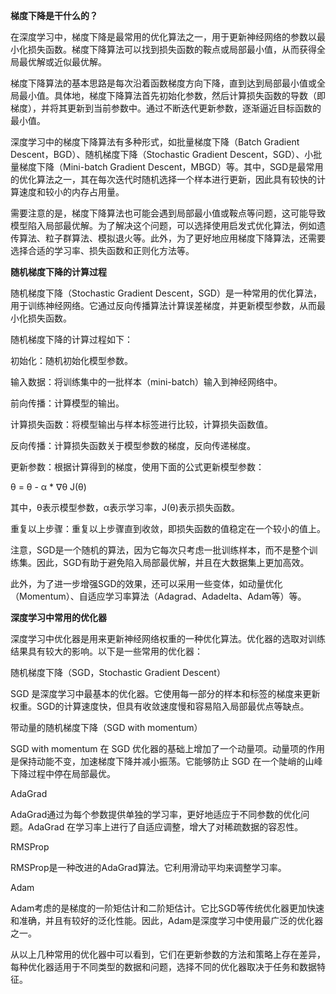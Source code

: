 **梯度下降是干什么的？**

 

在深度学习中，梯度下降是最常用的优化算法之一，用于更新神经网络的参数以最小化损失函数。梯度下降算法可以找到损失函数的鞍点或局部最小值，从而获得全局最优解或近似最优解。

梯度下降算法的基本思路是每次沿着函数梯度方向下降，直到达到局部最小值或全局最小值。具体地，梯度下降算法首先初始化参数，然后计算损失函数的导数（即梯度），并将其更新到当前参数中。通过不断迭代更新参数，逐渐逼近目标函数的最小值。

深度学习中的梯度下降算法有多种形式，如批量梯度下降（Batch Gradient Descent，BGD）、随机梯度下降（Stochastic Gradient Descent，SGD）、小批量梯度下降（Mini-batch Gradient Descent，MBGD）等。其中，SGD是最常用的优化算法之一，其在每次迭代时随机选择一个样本进行更新，因此具有较快的计算速度和较小的内存占用量。

需要注意的是，梯度下降算法也可能会遇到局部最小值或鞍点等问题，这可能导致模型陷入局部最优解。为了解决这个问题，可以选择使用启发式优化算法，例如遗传算法、粒子群算法、模拟退火等。此外，为了更好地应用梯度下降算法，还需要选择合适的学习率、损失函数和正则化方法等。

 

**随机梯度下降的计算过程**

随机梯度下降（Stochastic Gradient Descent，SGD）是一种常用的优化算法，用于训练神经网络。它通过反向传播算法计算误差梯度，并更新模型参数，从而最小化损失函数。

随机梯度下降的计算过程如下：

初始化：随机初始化模型参数。

输入数据：将训练集中的一批样本（mini-batch）输入到神经网络中。

前向传播：计算模型的输出。

计算损失函数：将模型输出与样本标签进行比较，计算损失函数值。

反向传播：计算损失函数关于模型参数的梯度，反向传递梯度。

更新参数：根据计算得到的梯度，使用下面的公式更新模型参数：

θ = θ - α * ∇θ J(θ)

其中，θ表示模型参数，α表示学习率，J(θ)表示损失函数。

重复以上步骤：重复以上步骤直到收敛，即损失函数的值稳定在一个较小的值上。

注意，SGD是一个随机的算法，因为它每次只考虑一批训练样本，而不是整个训练集。因此，SGD有助于避免陷入局部最优解，并且在大数据集上更加高效。

此外，为了进一步增强SGD的效果，还可以采用一些变体，如动量优化（Momentum）、自适应学习率算法（Adagrad、Adadelta、Adam等）等。



**深度学习中常用的优化器**

深度学习中优化器是用来更新神经网络权重的一种优化算法。优化器的选取对训练结果具有较大的影响。以下是一些常用的优化器：

随机梯度下降（SGD，Stochastic Gradient Descent）

SGD 是深度学习中最基本的优化器。它使用每一部分的样本和标签的梯度来更新权重。SGD的计算速度快，但具有收敛速度慢和容易陷入局部最优点等缺点。

带动量的随机梯度下降（SGD with momentum）

SGD with momentum 在 SGD 优化器的基础上增加了一个动量项。动量项的作用是保持动能不变，加速梯度下降并减小振荡。它能够防止 SGD 在一个陡峭的山峰下降过程中停在局部最优。

AdaGrad

AdaGrad通过为每个参数提供单独的学习率，更好地适应于不同参数的优化问题。AdaGrad 在学习率上进行了自适应调整，增大了对稀疏数据的容忍性。

RMSProp

RMSProp是一种改进的AdaGrad算法。它利用滑动平均来调整学习率。

Adam

Adam考虑的是梯度的一阶矩估计和二阶矩估计。它比SGD等传统优化器更加快速和准确，并且有较好的泛化性能。因此，Adam是深度学习中使用最广泛的优化器之一。

从以上几种常用的优化器中可以看到，它们在更新参数的方法和策略上存在差异，每种优化器适用于不同类型的数据和问题，选择不同的优化器取决于任务和数据特征。